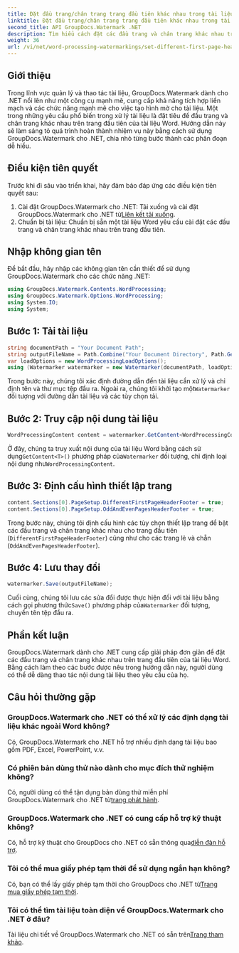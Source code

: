 ```yaml
---
title: Đặt đầu trang/chân trang trang đầu tiên khác nhau trong tài liệu Word
linktitle: Đặt đầu trang/chân trang trang đầu tiên khác nhau trong tài liệu Word
second_title: API GroupDocs.Watermark .NET
description: Tìm hiểu cách đặt các đầu trang và chân trang khác nhau trên trang đầu tiên của tài liệu Word bằng GroupDocs.Watermark cho .NET.
weight: 36
url: /vi/net/word-processing-watermarkings/set-different-first-page-header-footer-word-docs/
---
```

## Giới thiệu
Trong lĩnh vực quản lý và thao tác tài liệu, GroupDocs.Watermark dành cho .NET nổi lên như một công cụ mạnh mẽ, cung cấp khả năng tích hợp liền mạch và các chức năng mạnh mẽ cho việc tạo hình mờ cho tài liệu. Một trong những yêu cầu phổ biến trong xử lý tài liệu là đặt tiêu đề đầu trang và chân trang khác nhau trên trang đầu tiên của tài liệu Word. Hướng dẫn này sẽ làm sáng tỏ quá trình hoàn thành nhiệm vụ này bằng cách sử dụng GroupDocs.Watermark cho .NET, chia nhỏ từng bước thành các phân đoạn dễ hiểu.
## Điều kiện tiên quyết
Trước khi đi sâu vào triển khai, hãy đảm bảo đáp ứng các điều kiện tiên quyết sau:
1.  Cài đặt GroupDocs.Watermark cho .NET: Tải xuống và cài đặt GroupDocs.Watermark cho .NET từ[Liên kết tải xuống](https://releases.groupdocs.com/Watermark/net/).
2. Chuẩn bị tài liệu: Chuẩn bị sẵn một tài liệu Word yêu cầu cài đặt các đầu trang và chân trang khác nhau trên trang đầu tiên.

## Nhập không gian tên
Để bắt đầu, hãy nhập các không gian tên cần thiết để sử dụng GroupDocs.Watermark cho các chức năng .NET:
```csharp
using GroupDocs.Watermark.Contents.WordProcessing;
using GroupDocs.Watermark.Options.WordProcessing;
using System.IO;
using System;
```
## Bước 1: Tải tài liệu
```csharp
string documentPath = "Your Document Path";
string outputFileName = Path.Combine("Your Document Directory", Path.GetFileName(documentPath));
var loadOptions = new WordProcessingLoadOptions();
using (Watermarker watermarker = new Watermarker(documentPath, loadOptions))
```
Trong bước này, chúng tôi xác định đường dẫn đến tài liệu cần xử lý và chỉ định tên và thư mục tệp đầu ra. Ngoài ra, chúng tôi khởi tạo một`Watermarker` đối tượng với đường dẫn tài liệu và các tùy chọn tải.
## Bước 2: Truy cập nội dung tài liệu
```csharp
WordProcessingContent content = watermarker.GetContent<WordProcessingContent>();
```
 Ở đây, chúng ta truy xuất nội dung của tài liệu Word bằng cách sử dụng`GetContent<T>()` phương pháp của`Watermarker` đối tượng, chỉ định loại nội dung như`WordProcessingContent`.
## Bước 3: Định cấu hình thiết lập trang
```csharp
content.Sections[0].PageSetup.DifferentFirstPageHeaderFooter = true;
content.Sections[0].PageSetup.OddAndEvenPagesHeaderFooter = true;
```
Trong bước này, chúng tôi định cấu hình các tùy chọn thiết lập trang để bật các đầu trang và chân trang khác nhau cho trang đầu tiên (`DifferentFirstPageHeaderFooter`) cũng như cho các trang lẻ và chẵn (`OddAndEvenPagesHeaderFooter`).
## Bước 4: Lưu thay đổi
```csharp
watermarker.Save(outputFileName);
```
 Cuối cùng, chúng tôi lưu các sửa đổi được thực hiện đối với tài liệu bằng cách gọi phương thức`Save()` phương pháp của`Watermarker` đối tượng, chuyển tên tệp đầu ra.

## Phần kết luận
GroupDocs.Watermark dành cho .NET cung cấp giải pháp đơn giản để đặt các đầu trang và chân trang khác nhau trên trang đầu tiên của tài liệu Word. Bằng cách làm theo các bước được nêu trong hướng dẫn này, người dùng có thể dễ dàng thao tác nội dung tài liệu theo yêu cầu của họ.
## Câu hỏi thường gặp
### GroupDocs.Watermark cho .NET có thể xử lý các định dạng tài liệu khác ngoài Word không?
Có, GroupDocs.Watermark cho .NET hỗ trợ nhiều định dạng tài liệu bao gồm PDF, Excel, PowerPoint, v.v.
### Có phiên bản dùng thử nào dành cho mục đích thử nghiệm không?
Có, người dùng có thể tận dụng bản dùng thử miễn phí GroupDocs.Watermark cho .NET từ[trang phát hành](https://releases.groupdocs.com/).
### GroupDocs.Watermark cho .NET có cung cấp hỗ trợ kỹ thuật không?
 Có, hỗ trợ kỹ thuật cho GroupDocs cho .NET có sẵn thông qua[diễn đàn hỗ trợ](https://forum.groupdocs.com/c/watermark/19).
### Tôi có thể mua giấy phép tạm thời để sử dụng ngắn hạn không?
 Có, bạn có thể lấy giấy phép tạm thời cho GroupDocs cho .NET từ[Trang mua giấy phép tạm thời](https://purchase.groupdocs.com/temporary-license/).
### Tôi có thể tìm tài liệu toàn diện về GroupDocs.Watermark cho .NET ở đâu?
 Tài liệu chi tiết về GroupDocs.Watermark cho .NET có sẵn trên[Trang tham khảo](https://tutorials.groupdocs.com/Watermark/net/).